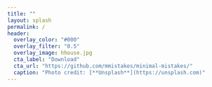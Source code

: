```yaml
---
title: ""
layout: splash
permalink: /
header:
  overlay_color: "#000"
  overlay_filter: "0.5"
  overlay_image: hhouse.jpg
  cta_label: "Download"
  cta_url: "https://github.com/mmistakes/minimal-mistakes/"
  caption: "Photo credit: [**Unsplash**](https://unsplash.com)"
---
```

